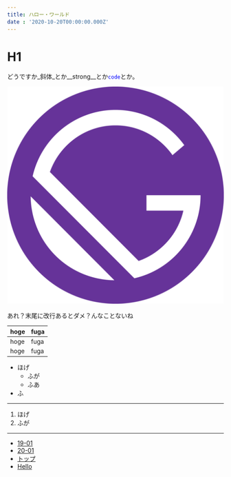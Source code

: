 ```yaml
---
title: ハロー・ワールド
date : '2020-10-20T00:00:00.000Z'
---
```


# H1

<style>
code { color: blue; }
</style>

どうですか_斜体_とか__strong__とか`code`とか。

![画像](./20-01-01.png)

あれ？末尾に改行あるとダメ？んなことないね

| hoge | fuga |
|------|------|
| hoge | fuga |
| hoge | fuga |

- ほげ
  - ふが
  - ふあ
- ふ

---

1. ほげ
2. ふが

---

- [19-01](19-01)
- [20-01](./20-01)
- [トップ](/)
- [Hello](/hello)
